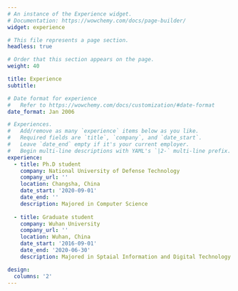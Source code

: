 ```yaml
---
# An instance of the Experience widget.
# Documentation: https://wowchemy.com/docs/page-builder/
widget: experience

# This file represents a page section.
headless: true

# Order that this section appears on the page.
weight: 40

title: Experience
subtitle:

# Date format for experience
#   Refer to https://wowchemy.com/docs/customization/#date-format
date_format: Jan 2006

# Experiences.
#   Add/remove as many `experience` items below as you like.
#   Required fields are `title`, `company`, and `date_start`.
#   Leave `date_end` empty if it's your current employer.
#   Begin multi-line descriptions with YAML's `|2-` multi-line prefix.
experience:
  - title: Ph.D student
    company: National University of Defense Technology
    company_url: ''
    location: Changsha, China
    date_start: '2020-09-01'
    date_end: ''
    description: Majored in Computer Science
        
  - title: Graduate student
    company: Wuhan University
    company_url: ''
    location: Wuhan, China
    date_start: '2016-09-01'
    date_end: '2020-06-30'
    description: Majored in Sptaial Information and Digital Technology.

design:
  columns: '2'
---
```


